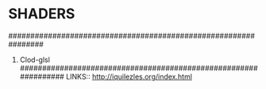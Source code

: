 # SHADERS
################################################################
1) Clod-glsl
################################################################
LINKS::
http://iquilezles.org/index.html
